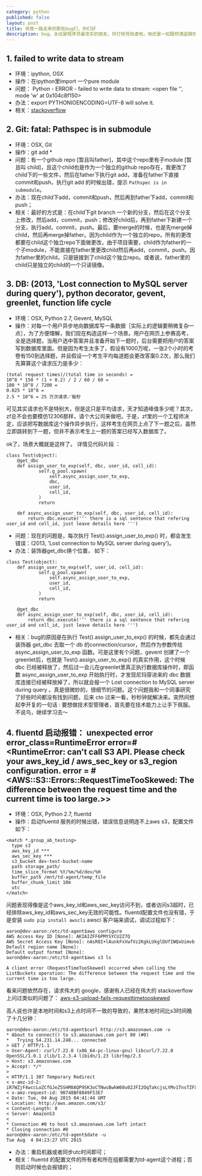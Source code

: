 ```yaml
---
category: python
published: false
layout: post
title: 伴我一路走来的那些bug们，你们好    
description: bug，永远是程序员最忠实的朋友，你打他骂他虐他，他还是一如既然滴追随你~~~
---    
```



## 1. failed to write data to stream

- 环境：ipython, OSX
- 操作：在ipython里import 一个pure module
- 问题： Python - ERROR - failed to write data to stream: <open file '<stdout>', mode 'w' at 0x104c8f150>
- 办法：export PYTHONIOENCODING=UTF-8 will solve it.
- 相关：[stackoverflow](http://stackoverflow.com/questions/28115375/python-error-failed-to-write-data-to-stream-open-file-stdout-mode-w)


## 2. Git: fatal: Pathspec is in submodule

- 环境：OSX, Git
- 操作：git add *
- 问题：有一个github repo [暂且叫father]，其中这个repo里有子module [暂且叫 child]，且这个child也是作为一个独立的github repo存在，我更改了child下的一些文件，然后在father下执行git add，准备在father下直接commit和push，执行git add 的时候出错，提示 `Pathspec is in submodule`。
- 办法：现在child下add，commit和push，然后再到father下add，commit和push；   
- 相关：最好的方式是：在child下git branch 一个新的分支，然后在这个分支上修改，然后add，commit，push；修改好child后，再到father下新建一个分支，执行add，commit，push。最后，要merge的时候，也是先merge掉child，然后再merge掉father。因为child作为一个独立的repo，所有的更改都要在child这个独立repo下面做更改，由于项目需要，child作为father的一个子module，不能直接在father里更改child然后再add，commit，push。因为father里的child，只是链接到了child这个独立repo。或者说，father里的child只是独立的child的一个只读镜像。   


## 3. DB: (2013, 'Lost connection to MySQL server during query'), python decorator, gevent, greenlet, function life cycle

- 环境：OSX, Python 2.7, Gevent, MySQL
- 操作：对每一个用户异步地向数据库写一条数据［实际上的逻辑要稍微复杂一点］，为了方便理解，我们现在构造这样一个场景。用户在网页上参赛高考，全是选择题，当用户选中答案并且准备开始下一题时，后台需要把用户的答案写到数据库里面。但是因为考生太多了，假设有1000万呢，一张2个小时的考卷有150到选择题，并且假设一个考生平均每道题会更改答案0.2次，那么我们先算算这个请求压力是多少：

```
(total request times)/(total time in seconds) = 
10^8 * 150 * (1 + 0.2) / 2 / 60 / 60 = 
180 * 10^8 / 7200 = 
0.025 * 10^8 = 
2.5 * 10^6 = 25 万次请求／每秒
```

可见其实请求也不是特别大，但是这只是平均请求，天才知道峰值多少呢？其次，zf总不会也要模仿12306那样，请个大公司来做吧。于是，zf里的一个工程师决定，应该把写数据库这个操作异步执行，这样考生在网页上点了下一题之后，虽然立即跳转到下一题，但并不表示考生上一题的答案已经写入数据库了。

ok了，场景大概就是这样了。 详情见代码片段 ：

```
class Test(object):
    @get_dbc
    def assign_user_to_exp(self, dbc, user_id, cell_id):
            self.g_pool.spawn(
                self.async_assign_user_to_exp,
                dbc,
                user_id,
                cell_id,
            )
            return

    def async_assign_user_to_exp(self, dbc, user_id, cell_id):
        return dbc.execute(''' there is a sql sentence that refering user_id and cell_id, just leave details here ''')
```


- 问题：现在的问题是，每次执行 Test().assign_user_to_exp() 时，都会发生错误：(2013, 'Lost connection to MySQL server during query')。   
- 办法：装饰器get_dbc换个位置， 如下：  

```
class Test(object):
    def assign_user_to_exp(self, user_id, cell_id):
            self.g_pool.spawn(
                self.async_assign_user_to_exp,
                user_id,
                cell_id,
            )
            return

    @get_dbc
    def async_assign_user_to_exp(self, dbc, user_id, cell_id):
        return dbc.execute(''' there is a sql sentence that refering user_id and cell_id, just leave details here ''')
```

- 相关：bug的原因是在执行 Test().assign_user_to_exp() 的时候，都先会通过装饰器 get_dbc 去取一个 db 的connection/cursor，然后作为参数传给 async_assign_user_to_exp 函数。可是这里有个问题，gevent 创建了一个greenlet后，也就是 Test().assign_user_to_exp() 的真实作用，这个时候 dbc 已经被释放了，然后过一会儿在greenlet里真正执行数据库操作时，即函数 async_assign_user_to_exp 开始执行时，才发现尼玛穿进来的 dbc 数据库连接已经被释放掉了，所以就会报一个 Lost connection to MySQL server during query 。真是很微妙的，很细节的问题。这个问题我和一个同事研究了好些时间都没有找到问题，后来 cto 过来一看，秒秒钟就解决来。突然间想起李开复的一句话 : 要想做技术型管理者，首先要在技术能力上让手下佩服。不说鸟，继续学习去～

## 4. fluentd 启动报错： unexpected error error_class=RuntimeError error=#<RuntimeError: can't call S3 API. Please check your aws_key_id / aws_sec_key or s3_region configuration. error = #<AWS::S3::Errors::RequestTimeTooSkewed: The difference between the request time and the current time is too large.>>  

- 环境：OSX, Python 2.7, fluentd
- 操作：启动fluentd 服务的时候出错，错误信息说明连不上aws s3，配置文件如下：

```
<match *.group_ab_testing>
  type s3
  aws_key_id ***
  aws_sec_key ***
  s3_bucket dev-test-bucket-name
  path storage_path/
  time_slice_format %Y/%m/%d/dev/%H
  buffer_path /mnt/td-agent/temp_file
  buffer_chunk_limit 10m
  utc
</match>
```

问题表现得像是这个aws_key_id和aws_sec_key访问不到，或者访问s3超时，已经排除aws_key_id和aws_sec_key无效的可能性。fluentd配置文件也没有错，于是安装 `sudo pip install awscli` awsci 客户端来调试，调试过程如下：   

```
aaron@dev-aaron:/etc/td-agent$aws configure
AWS Access Key ID [None]: AKIAIZFF6PMYSYCU2Z7Q
AWS Secret Access Key [None]: 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
Default region name [None]:
Default output format [None]:
aaron@dev-aaron:/etc/td-agent$aws s3 ls

A client error (RequestTimeTooSkewed) occurred when calling the ListBuckets operation: The difference between the request time and the current time is too large.
```

看来问题依然存在，请求伟大的 google，感谢有人已经在伟大的 stackoverflow 上问过类似的问题了： 
[aws-s3-upload-fails-requesttimetooskewed](http://stackoverflow.com/questions/25964491/aws-s3-upload-fails-requesttimetooskewed) 

高人说也许是本地时间和s3上点时间不一致的导致的，果然本地时间比s3时间晚了十几分钟：   

```
aaron@dev-aaron:/etc/td-agent$curl http://s3.amazonaws.com -v
* About to connect() to s3.amazonaws.com port 80 (#0)
*   Trying 54.231.14.248... connected
> GET / HTTP/1.1
> User-Agent: curl/7.22.0 (x86_64-pc-linux-gnu) libcurl/7.22.0 OpenSSL/1.0.1 zlib/1.2.3.4 libidn/1.23 librtmp/2.3
> Host: s3.amazonaws.com
> Accept: */*
>
< HTTP/1.1 307 Temporary Redirect
< x-amz-id-2: iR7WZjF4wccLoZCfGJeZ5SHM8AQP9SK3oCTNwsBwkW60u02JFI2OqTakcjsLYMv1TnsTZFXHkmc=
< x-amz-request-id: 90748BF8849F53E7
< Date: Tue, 04 Aug 2015 04:41:44 GMT
< Location: http://aws.amazon.com/s3/
< Content-Length: 0
< Server: AmazonS3
<
* Connection #0 to host s3.amazonaws.com left intact
* Closing connection #0
aaron@dev-aaron:/etc/td-agent$date -u
Tue Aug  4 04:23:27 UTC 2015
```

- 办法：重启机器或者同步utc时间即可；
- 相关：fluentd 的配置文件的所有者和所在组都需要为td-agent这个进程；否则启动时候也会报错的；













